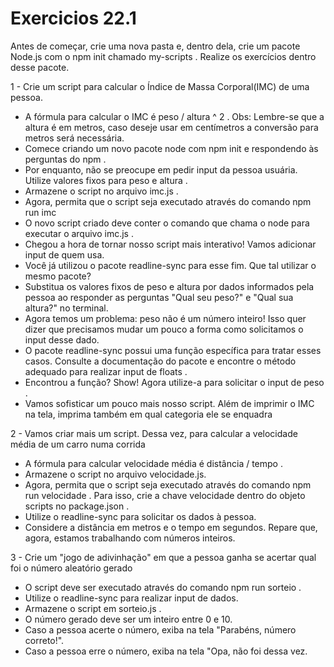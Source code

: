 <h1> Exercicios 22.1 </h1>

Antes de começar, crie uma nova pasta e, dentro dela, crie um pacote Node.js com o npm init chamado my-scripts . Realize os exercícios dentro desse pacote.

1 - Crie um script para calcular o Índice de Massa Corporal(IMC) de uma pessoa.
  - A fórmula para calcular o IMC é peso / altura ^ 2 . Obs: Lembre-se que a altura é em metros, caso deseje usar em centímetros a conversão para metros será necessária.
  - Comece criando um novo pacote node com npm init e respondendo às perguntas do npm .
  - Por enquanto, não se preocupe em pedir input da pessoa usuária. Utilize valores fixos para peso e altura .
  - Armazene o script no arquivo imc.js .
  - Agora, permita que o script seja executado através do comando npm run imc
  - O novo script criado deve conter o comando que chama o node para executar o arquivo imc.js .
  - Chegou a hora de tornar nosso script mais interativo! Vamos adicionar input de quem usa.
  - Você já utilizou o pacote readline-sync para esse fim. Que tal utilizar o mesmo pacote?
  - Substitua os valores fixos de peso e altura por dados informados pela pessoa ao responder as perguntas "Qual seu peso?" e "Qual sua altura?" no terminal.
  - Agora temos um problema: peso não é um número inteiro! Isso quer dizer que precisamos mudar um pouco a forma como solicitamos o input desse dado.
  - O pacote readline-sync possui uma função específica para tratar esses casos. Consulte a documentação do pacote e encontre o método adequado para realizar input de floats .
  - Encontrou a função? Show! Agora utilize-a para solicitar o input de peso .
  - Vamos sofisticar um pouco mais nosso script. Além de imprimir o IMC na tela, imprima também em qual categoria ele se enquadra

2 - Vamos criar mais um script. Dessa vez, para calcular a velocidade média de um carro numa corrida
  - A fórmula para calcular velocidade média é distância / tempo .
  - Armazene o script no arquivo velocidade.js.
  - Agora, permita que o script seja executado através do comando npm run velocidade . Para isso, crie a chave velocidade dentro do objeto scripts no package.json .
  - Utilize o readline-sync para solicitar os dados à pessoa.
  - Considere a distância em metros e o tempo em segundos. Repare que, agora, estamos trabalhando com números inteiros.

3 - Crie um "jogo de adivinhação" em que a pessoa ganha se acertar qual foi o número aleatório gerado
  - O script deve ser executado através do comando npm run sorteio .
  - Utilize o readline-sync para realizar input de dados.
  - Armazene o script em sorteio.js .
  - O número gerado deve ser um inteiro entre 0 e 10.
  - Caso a pessoa acerte o número, exiba na tela "Parabéns, número correto!".
  - Caso a pessoa erre o número, exiba na tela "Opa, não foi dessa vez.